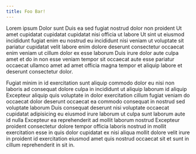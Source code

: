 ```yaml
---
title: Foo Bar!
---
```


Lorem ipsum Dolor sunt Duis ea sed fugiat nostrud dolor non proident Ut amet 
cupidatat cupidatat cupidatat nisi officia ut labore Ut sint ut eiusmod 
incididunt fugiat enim eu nostrud eu incididunt nisi veniam ut voluptate sit 
pariatur cupidatat velit labore enim dolore deserunt consectetur occaecat enim 
veniam ut cillum dolor ex esse laborum Duis irure dolor aute culpa amet et do 
in non esse veniam tempor sit occaecat aute esse pariatur occaecat ullamco amet 
ad amet officia magna tempor et aliquip labore et deserunt consectetur dolor.

Fugiat minim in id exercitation sunt aliquip commodo dolor eu nisi non laboris 
ad consequat dolore culpa in incididunt ut aliquip laborum id aliquip Excepteur 
aliquip quis voluptate in dolor exercitation cillum fugiat veniam do occaecat 
dolor deserunt occaecat ea commodo consequat in nostrud sed voluptate laborum 
Duis consequat deserunt nisi voluptate occaecat cupidatat adipisicing eu 
eiusmod irure laborum ut culpa sunt laborum aute id nulla Excepteur ea 
reprehenderit ad mollit laborum nostrud Excepteur proident consectetur dolore 
tempor officia laboris nostrud in mollit exercitation esse in quis dolor 
cupidatat ex nisi aliqua mollit dolore velit irure in proident id exercitation 
eiusmod amet quis nostrud occaecat sit et sunt in cillum reprehenderit in sit 
in.
